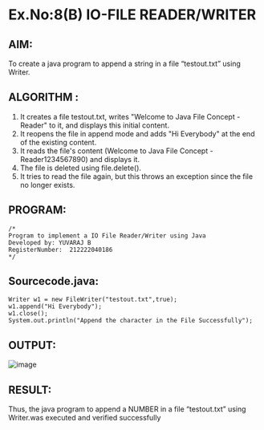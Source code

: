 # Ex.No:8(B) IO-FILE READER/WRITER

## AIM:

To create a java program to append a string in a file “testout.txt” using Writer.

## ALGORITHM :

1. It creates a file testout.txt, writes "Welcome to Java File Concept -Reader" to it, and displays this initial content.
2. It reopens the file in append mode and adds "Hi Everybody" at the end of the existing content.
3. It reads the file's content (Welcome to Java File Concept -Reader1234567890) and displays it.
4. The file is deleted using file.delete().
5. It tries to read the file again, but this throws an exception since the file no longer exists.

## PROGRAM:

```
/*
Program to implement a IO File Reader/Writer using Java
Developed by: YUVARAJ B
RegisterNumber:  212222040186
*/
```

## Sourcecode.java:

```
Writer w1 = new FileWriter("testout.txt",true);
w1.append("Hi Everybody");
w1.close();
System.out.println("Append the character in the File Successfully");
```

## OUTPUT:

![image](https://github.com/user-attachments/assets/2b8d9885-79ca-4ae7-9af3-fc89ad666c26)

## RESULT:

Thus, the java program to append a NUMBER in a file “testout.txt” using Writer.was executed and verified successfully
